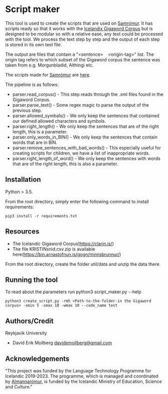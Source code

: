 # Script maker 

This tool is used to create the scripts that are used on [Samrómur](www.samromur.is). It has scripts ready so that it works with the [Icelandix Gigaword Corpus](https://clarin.is/) but is designed to be modular so with a relative ease, any text could be processed with the tool. We process the text step by step and the output of each step is stored in its own text file. 

The output are files that contain a "\<sentence>&nbsp;&nbsp;&nbsp;&nbsp;\<origin-tag>" list. The origin tag refers to which subset of the Gigaword corpus the sentence was taken from e.g. Morgunbladid, Althingi etc. 

The scripts made for [Samrómur](www.samromur.is) are [here](https://github.com/aime-island/scripts_for_samromur).

The pipeline is as follows:
* parser.read_corpus() - This step reads through the .xml files found in the Gigaword Corpus.
* parser.parse_text() - Some regex magic to parse the output of the previous step.
* parser.allowed_symbals() - We only keep the sentences that contained our defined allowed characters and symbols.
* parser.right_length() - We only keep the sentences that are of the right length, this is a parameter. 
* parser.only_words_in_BIN() - We only keep the sentences that contain words that are in BÍN.
* parser.remove_sentences_with_bad_words() - This especially useful for creating scripts for children, we have a list of inappropriate words. 
* parser.right_length_of_word() - We only keep the sentences with words that are of the right length, this is also a parameter.

## Installation
Python > 3.5.

From the root directory, simply enter the following command to install requirements:
```
pip3 install -r requirements.txt
```
## Resources 
* The Icelandic Gigaword Corpus]https://clarin.is/) 
* The file KRISTINsnid.csv.zip is available here(https://bin.arnastofnun.is/gogn/mimisbrunnur/) 

From the root directory, create the folder util/data and unzip the data there.

## Running the tool

To read about the parameters run python3 script_maker.py --help
```
python3 create_script.py -rmh <Path-to-the-folder-in the Gigaword corpus> -smin 5 -smax 10 -wmax 10 --code_name test
```

## Authors/Credit
Reykjavik University

- David Erik Mollberg <davidemollberg@gmail.com>

## Acknowledgements
"This project was funded by the Language Technology Programme for Icelandic 2019-2023. The programme, which is managed and coordinated by [Almannarómur](https://almannaromur.is/), is funded by the Icelandic Ministry of Education, Science and Culture."